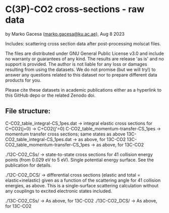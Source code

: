 # C(3P)-CO2 cross-sections - raw data
by Marko Gacesa (marko.gacesa@ku.ac.ae), Aug 8 2023

Includes: scattering cross section data after post-processing molscat files.   


The files are distributed under GNU General Public License v3.0 and include no warranty or guarantees of any kind. The results are release 'as is' and no support is provided. The author is not liable for any loss or damages resulting from using the datasets. We do not promise (but we will try!) to answer any questions related to this dataset nor to prepare different data products for you. 

Please cite these datasets in academic publications either as a hyperlink to this GitHub depo or the related Zenodo doi.  


File structure:
--------------
C-CO2_table_integral-CS_1pes.dat       -> integral elastic cross sections for C+CO2(j=0) -> C+CO2(j'=0)
C-CO2_table_momentum-transfer-CS_1pes  -> momentum transfer cross sections; same states as above
13C-CO2_table_integral-CS_1pes.dat       -> as above, for 13C-CO2
13C-CO2_table_momentum-transfer-CS_1pes  -> as above, for 13C-CO2


./12C-CO2_CSs/ -> state-to-state cross sections for 41 collision energy points (from 0.029 eV to 5 eV). Single  potential energy surface. See the publication for details.

./12C-CO2_DCS/ -> differential cross sections (elastic and total = elastic+inelastic) given as a function of the scattering angle for 41 collision energies, as above. This is a single-surface scattering calculation without any couplings to excited electronic states included. 

./13C-CO2_CSs/ -> As above, for 13C-CO2
./13C-CO2_DCS/ -> As above, for 13C-CO2

